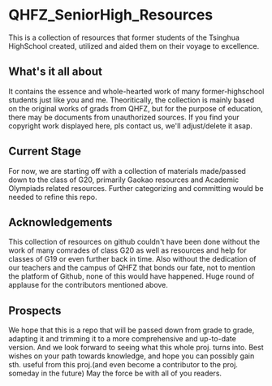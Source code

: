 # QHFZ_SeniorHigh_Resources
This is a collection of resources that former students of the Tsinghua HighSchool created, utilized and aided them on their voyage to excellence.

## What's it all about

It contains the essence and whole-hearted work of many former-highschool students just like you and me. Theoritically, the collection is mainly based on the original works of grads from QHFZ, but for the purpose of education, there may be documents from unauthorized sources. If you find your copyright work displayed here, pls contact us, we'll adjust/delete it asap.

## Current Stage

For now, we are starting off with a collection of materials made/passed down to the class of G20, primarily Gaokao resources and Academic Olympiads related resources. Further categorizing and committing would be needed to refine this repo.

## Acknowledgements

This collection of resources on github couldn't have been done without the work of many comrades of class G20 as well as resources and help for classes of G19 or even further back in time. Also without the dedication of our teachers and the campus of QHFZ that bonds our fate, not to mention the platform of Github, none of this would have happened. Huge round of applause for the contributors mentioned above.

## Prospects

We hope that this is a repo that will be passed down from grade to grade, adapting it and trimming it to a more comprehensive and up-to-date version. And we look forward to seeing what this whole proj. turns into.
Best wishes on your path towards knowledge, and hope you can possibly gain sth. useful from this proj.(and even become a contributor to the proj. someday in the future) May the force be with all of you readers. 
